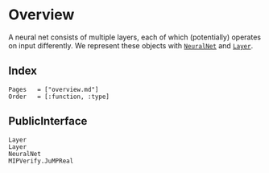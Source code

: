 # Overview
A neural net consists of multiple layers, each of which (potentially) operates on input differently. We represent these objects with [`NeuralNet`](@ref) and [`Layer`](@ref).

## Index
```@index
Pages   = ["overview.md"]
Order   = [:function, :type]
```

## PublicInterface
```@docs
Layer
Layer
NeuralNet
MIPVerify.JuMPReal
```